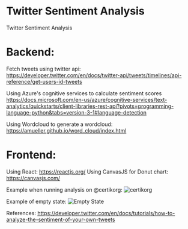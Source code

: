 # Twitter Sentiment Analysis
 Twitter Sentiment Analysis
 
# Backend:
 
 Fetch tweets using twitter api:
 https://developer.twitter.com/en/docs/twitter-api/tweets/timelines/api-reference/get-users-id-tweets
 
 Using Azure's cognitive services to calculate sentiment scores
 https://docs.microsoft.com/en-us/azure/cognitive-services/text-analytics/quickstarts/client-libraries-rest-api?pivots=programming-language-python&tabs=version-3-1#language-detection
 
 Using Wordcloud to generate a wordcloud: https://amueller.github.io/word_cloud/index.html 
 
# Frontend:
 Using React: https://reactjs.org/
 Using CanvasJS for Donut chart: https://canvasjs.com/ 
 
 Example when running analysis on @certikorg:
 ![certikorg](https://user-images.githubusercontent.com/33491921/119240937-33110380-bb21-11eb-9f96-7c133c4e0958.PNG)
 
 
 Example of empty state:
 ![Empty State](https://user-images.githubusercontent.com/33491921/119240945-40c68900-bb21-11eb-9066-f54851da9106.PNG)


 
 References:
  https://developer.twitter.com/en/docs/tutorials/how-to-analyze-the-sentiment-of-your-own-tweets
